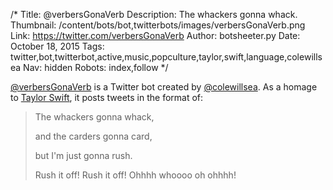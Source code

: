 /*
Title: @verbersGonaVerb
Description: The whackers gonna whack.
Thumbnail: /content/bots/bot,twitterbots/images/verbersGonaVerb.png
Link: https://twitter.com/verbersGonaVerb
Author: botsheeter.py
Date: October 18, 2015
Tags: twitter,bot,twitterbot,active,music,popculture,taylor,swift,language,colewillsea
Nav: hidden
Robots: index,follow
*/

[@verbersGonaVerb](https://twitter.com/verbersGonaVerb) is a Twitter bot created by [@colewillsea](https://twitter.com/colewillsea). As a homage to [Taylor Swift](https://en.wikipedia.org/wiki/Shake_It_Off_(Taylor_Swift_song)), it posts tweets in the format of:

> The whackers gonna whack,
>
> and the carders gonna card,
>
> but I'm just gonna rush.
>
> Rush it off! Rush it off! Ohhhh whoooo oh ohhhh!
